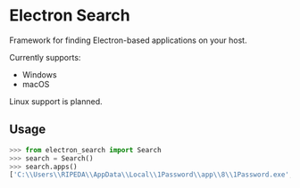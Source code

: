 # Electron Search

Framework for finding Electron-based applications on your host.

Currently supports:
- Windows
- macOS

Linux support is planned.


## Usage

```py
>>> from electron_search import Search
>>> search = Search()
>>> search.apps()
['C:\\Users\\RIPEDA\\AppData\\Local\\1Password\\app\\8\\1Password.exe', 'C:\\Users\\RIPEDA\\AppData\\Local\\Discord\\app-1.0.9030\\Discord.exe']
```